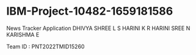 # IBM-Project-10482-1659181586
News Tracker Application
DHIVYA SHREE L S 
HARINI K R 
HARINI SREE N 
KARISHMA E 

Team ID : PNT2022TMID15260
